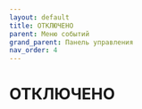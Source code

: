 ```yaml
---
layout: default
title: ОТКЛЮЧЕНО
parent: Меню событий
grand_parent: Панель управления
nav_order: 4
---
```


# ОТКЛЮЧЕНО
